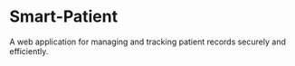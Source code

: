 # Smart-Patient
A web application for managing and tracking patient records securely and efficiently.
